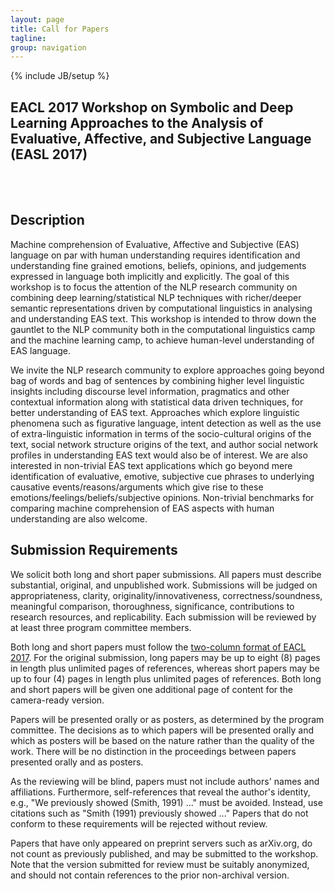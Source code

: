 ```yaml
---
layout: page
title: Call for Papers
tagline: 
group: navigation
---
```

{% include JB/setup %}

EACL 2017 Workshop on Symbolic and Deep Learning Approaches to the Analysis of Evaluative, Affective, and Subjective Language (EASL 2017)
---------------------------------------------------------------------------------------
<br/>
<br/>

## Description

Machine comprehension of Evaluative, Affective and Subjective (EAS) language on par with human understanding requires identification and understanding fine grained emotions, beliefs, opinions, and judgements expressed in language both implicitly and explicitly. The goal of this workshop is to focus the attention of the NLP research community on combining deep learning/statistical NLP techniques with richer/deeper semantic representations driven by computational linguistics in analysing and understanding EAS text.  This workshop is intended to throw down the gauntlet to the NLP community both in the computational linguistics camp and the machine learning camp, to achieve human-level understanding of EAS language.

We invite the NLP research community to explore approaches going beyond bag of words and bag of sentences by combining higher level linguistic insights including discourse level information, pragmatics and other contextual information along with statistical data driven techniques, for better understanding of EAS text.  Approaches which explore linguistic phenomena such as figurative language, intent detection as well as the use of extra-linguistic information in terms of the socio-cultural origins of the text, social network structure origins of the text, and author social network profiles in understanding EAS text would also be of interest. We are also interested in non-trivial EAS text applications which go beyond mere identification of evaluative, emotive, subjective cue phrases to underlying causative events/reasons/arguments which give rise to these emotions/feelings/beliefs/subjective opinions. Non-trivial benchmarks for comparing machine comprehension of EAS aspects with human understanding are also welcome. 

## Submission Requirements

We solicit both long and short paper submissions. All papers must describe substantial, original, and unpublished work. Submissions will be judged on appropriateness, clarity, originality/innovativeness, correctness/soundness, meaningful comparison, thoroughness, significance, contributions to research resources, and replicability. Each submission will be reviewed by at least three program committee members.

Both long and short papers must follow the [two-column format of EACL 2017](http://eacl2017.org/index.php/calls/call-for-papers). For the original submission, long papers may be up to eight (8) pages in length plus unlimited pages of references, whereas short papers may be up to four (4) pages in length plus unlimited pages of references. Both long and short papers will be given one additional page of content for the camera-ready version.

Papers will be presented orally or as posters, as determined by the program committee. The decisions as to which papers will be presented orally and which as posters will be based on the nature rather than the quality of the work. There will be no distinction in the proceedings between papers presented orally and as posters.

As the reviewing will be blind, papers must not include authors' names and affiliations. Furthermore, self-references that reveal the author's identity, e.g., "We previously showed (Smith, 1991) ..." must be avoided. Instead, use citations such as "Smith (1991) previously showed ..." Papers that do not conform to these requirements will be rejected without review.

Papers that have only appeared on preprint servers such as arXiv.org, do not count as previously published, and may be submitted to the workshop. Note that the version submitted for review must be suitably anonymized, and should not contain references to the prior non-archival version.


